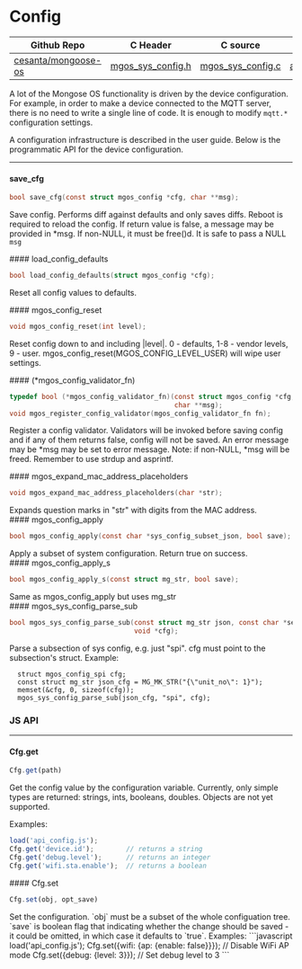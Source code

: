 # Config
| Github Repo | C Header | C source  | JS source |
| ----------- | -------- | --------  | ----------------- |
| [cesanta/mongoose-os](https://github.com/cesanta/mongoose-os) | [mgos_sys_config.h](https://github.com/cesanta/mongoose-os/tree/master/fw/include/mgos_sys_config.h) | [mgos_sys_config.c](https://github.com/cesanta/mongoose-os/tree/master/fw/src/mgos_sys_config.c)  | [api_config.js](http://github.com/mongoose-os-libs/mjs/tree/master/fs/api_config.js)         |


A lot of the Mongose OS functionality is driven by the device configuration.
For example, in order to make a device connected to the MQTT server,
there is no need to write a single line of code. It is enough to
modify `mqtt.*` configuration settings.

A configuration infrastructure is described in the user guide. Below is
the programmatic API for the device configuration.
 

 ----- 
#### save_cfg

```c
bool save_cfg(const struct mgos_config *cfg, char **msg);
```
<div class="apidescr">

Save config. Performs diff against defaults and only saves diffs.
Reboot is required to reload the config.
If return value is false, a message may be provided in *msg.
If non-NULL, it must be free()d.
It is safe to pass a NULL `msg`
 
</div>
#### load_config_defaults

```c
bool load_config_defaults(struct mgos_config *cfg);
```
<div class="apidescr">

Reset all config values to defaults.
 
</div>
#### mgos_config_reset

```c
void mgos_config_reset(int level);
```
<div class="apidescr">

Reset config down to and including |level|.
0 - defaults, 1-8 - vendor levels, 9 - user.
mgos_config_reset(MGOS_CONFIG_LEVEL_USER) will wipe user settings.
 
</div>
#### (*mgos_config_validator_fn)

```c
typedef bool (*mgos_config_validator_fn)(const struct mgos_config *cfg,
                                         char **msg);
void mgos_register_config_validator(mgos_config_validator_fn fn);
```
<div class="apidescr">

Register a config validator.
Validators will be invoked before saving config and if any of them
returns false, config will not be saved.
An error message may be *msg may be set to error message.
Note: if non-NULL, *msg will be freed. Remember to use strdup and asprintf.
 
</div>
#### mgos_expand_mac_address_placeholders

```c
void mgos_expand_mac_address_placeholders(char *str);
```
<div class="apidescr">
 Expands question marks in "str" with digits from the MAC address. 
</div>
#### mgos_config_apply

```c
bool mgos_config_apply(const char *sys_config_subset_json, bool save);
```
<div class="apidescr">
 Apply a subset of system configuration. Return true on success. 
</div>
#### mgos_config_apply_s

```c
bool mgos_config_apply_s(const struct mg_str, bool save);
```
<div class="apidescr">
 Same as mgos_config_apply but uses mg_str 
</div>
#### mgos_sys_config_parse_sub

```c
bool mgos_sys_config_parse_sub(const struct mg_str json, const char *section,
                               void *cfg);
```
<div class="apidescr">

Parse a subsection of sys config, e.g. just "spi".
cfg must point to the subsection's struct.
Example:
```
  struct mgos_config_spi cfg;
  const struct mg_str json_cfg = MG_MK_STR("{\"unit_no\": 1}");
  memset(&cfg, 0, sizeof(cfg));
  mgos_sys_config_parse_sub(json_cfg, "spi", cfg);
```
 
</div>

### JS API

 --- 
#### Cfg.get

```javascript
Cfg.get(path)
```
<div class="apidescr">
Get the config value by the configuration variable. Currently, only
simple types are returned: strings, ints, booleans, doubles. Objects
are not yet supported.

Examples:
```javascript
load('api_config.js');
Cfg.get('device.id');        // returns a string
Cfg.get('debug.level');      // returns an integer
Cfg.get('wifi.sta.enable');  // returns a boolean
```
</div>
#### Cfg.set

```javascript
Cfg.set(obj, opt_save)
```
<div class="apidescr">
Set the configuration. `obj` must be a subset of the whole configuation
tree. `save` is boolean flag that indicating whether the change should
be saved - it could be omitted, in which case it defaults to `true`.
Examples:
```javascript
load('api_config.js');
Cfg.set({wifi: {ap: {enable: false}}});  // Disable WiFi AP mode
Cfg.set({debug: {level: 3}});            // Set debug level to 3
```
</div>
